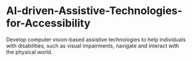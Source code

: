 # AI-driven-Assistive-Technologies-for-Accessibility

Develop computer vision-based assistive technologies to help individuals with disabilities, such as visual impairments, navigate and interact with the physical world.

